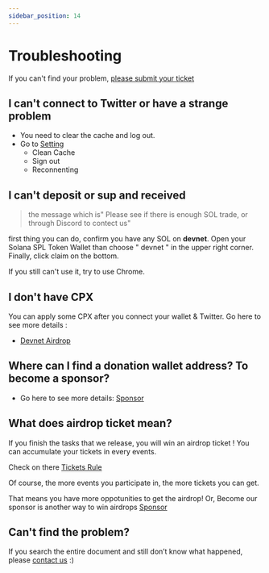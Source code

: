 ```yaml
---
sidebar_position: 14
---
```


# Troubleshooting

If you can't find your problem, [please submit your ticket](https://klearthink.atlassian.net/servicedesk/customer/portals)

## I can't connect to Twitter or have a strange problem

- You need to clear the cache and log out.
- Go to [Setting](https://staging-launch.circlepod.app/settings)
  - Clean Cache
  - Sign out
  - Reconnenting

## I can't deposit or sup and received

> the message which is" Please see if there is enough SOL trade, or through Discord to contect us"

first thing you can do, confirm you have any SOL on **devnet**. Open your Solana SPL Token
Wallet than choose " devnet " in the upper right corner. Finally, click claim on the bottom.

If you still can't use it, try to use Chrome.

## I don't have CPX

You can apply some CPX after you connect your wallet & Twitter.
Go here to see more details :

- [Devnet Airdrop](/docs/community-event/archived-event/vote-and-support/airdrop)

## Where can I find a donation wallet address? To become a sponsor?

- Go here to see more details: [Sponsor](sponsor)

## What does airdrop ticket mean?

If you finish the tasks that we release, you will win an airdrop ticket ! You can accumulate your tickets in every events.

Check on there [Tickets Rule](/docs/community-event/archived-event/airdrop-event/tickets-rule)

Of course, the more events you participate in, the more tickets you can get. 

That means you have more oppotunities to get the airdrop! Or, Become our sponsor is another way to win airdrops [Sponsor](/docs/sponsor)

## Can't find the problem?

If you search the entire document and still don’t know what happened, please [contact us](https://discord.gg/WRbxfTKpJq) :)